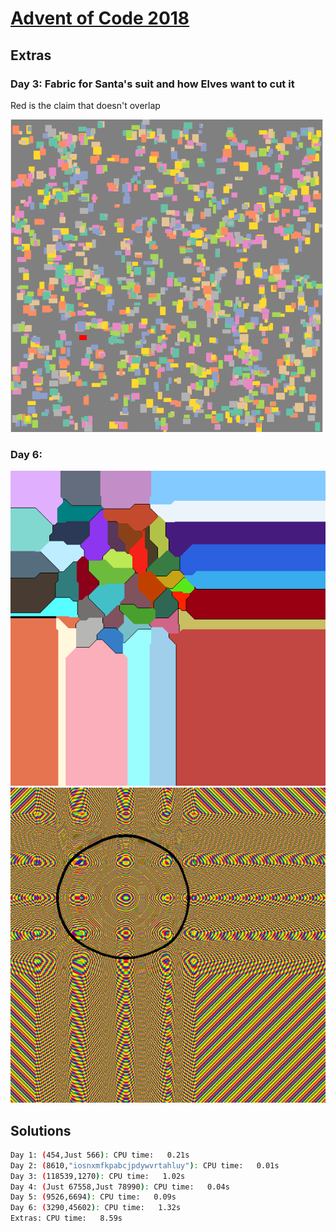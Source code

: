 # [Advent of Code 2018](https://adventofcode.com/2018)

## Extras

### Day 3: Fabric for Santa's suit and how Elves want to cut it

Red is the claim that doesn't overlap

![day3_fabric](images/day3.png)

### Day 6:

![day6_1](images/day6_1.png)
![day6_2](images/day6_2.png)

## Solutions

``` sh
Day 1: (454,Just 566): CPU time:   0.21s
Day 2: (8610,"iosnxmfkpabcjpdywvrtahluy"): CPU time:   0.01s
Day 3: (118539,1270): CPU time:   1.02s
Day 4: (Just 67558,Just 78990): CPU time:   0.04s
Day 5: (9526,6694): CPU time:   0.09s
Day 6: (3290,45602): CPU time:   1.32s
Extras: CPU time:   8.59s
```
